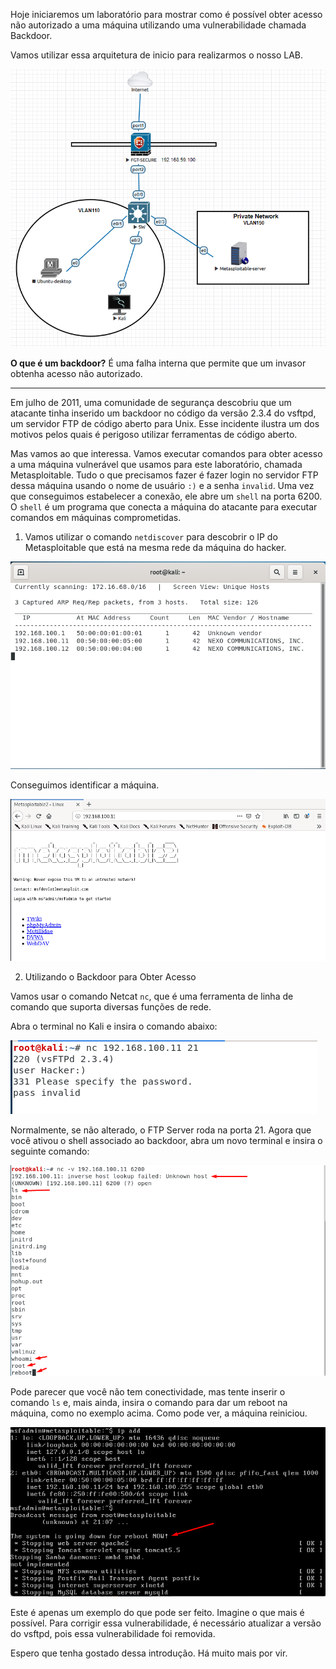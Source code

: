 

Hoje iniciaremos um laboratório para mostrar como é possível obter acesso não autorizado a uma máquina utilizando uma vulnerabilidade chamada Backdoor.

Vamos utilizar essa arquitetura de inicio para realizarmos o nosso LAB.

![image_LAB](images/lab_image/LAB.png)

**O que é um backdoor?**
É uma falha interna que permite que um invasor obtenha acesso não autorizado.

---

Em julho de 2011, uma comunidade de segurança descobriu que um atacante tinha inserido um backdoor no código da versão 2.3.4 do vsftpd, um servidor FTP de código aberto para Unix. Esse incidente ilustra um dos motivos pelos quais é perigoso utilizar ferramentas de código aberto.

Mas vamos ao que interessa. Vamos executar comandos para obter acesso a uma máquina vulnerável que usamos para este laboratório, chamada Metasploitable. Tudo o que precisamos fazer é fazer login no servidor FTP dessa máquina usando o nome de usuário `:)` e a senha `invalid`. Uma vez que conseguimos estabelecer a conexão, ele abre um `shell` na porta 6200. O `shell` é um programa que conecta a máquina do atacante para executar comandos em máquinas comprometidas.

1. Vamos utilizar o comando `netdiscover` para descobrir o IP do Metasploitable que está na mesma rede da máquina do hacker.

![image_1](images/backdoor/image_1.png)

Conseguimos identificar a máquina.

![image_2](images/backdoor/image_2.png)

2. Utilizando o Backdoor para Obter Acesso

Vamos usar o comando Netcat `nc`, que é uma ferramenta de linha de comando que suporta diversas funções de rede.

Abra o terminal no Kali e insira o comando abaixo:

![image_3](images/backdoor/image_3.png)

Normalmente, se não alterado, o FTP Server roda na porta 21. Agora que você ativou o shell associado ao backdoor, abra um novo terminal e insira o seguinte comando:

![image_4](images/backdoor/image_4.png)

Pode parecer que você não tem conectividade, mas tente inserir o comando `ls` e, mais ainda, insira o comando para dar um reboot na máquina, como no exemplo acima. Como pode ver, a máquina reiniciou.

![image_5](images/backdoor/image_5.png)

Este é apenas um exemplo do que pode ser feito. Imagine o que mais é possível. Para corrigir essa vulnerabilidade, é necessário atualizar a versão do vsftpd, pois essa vulnerabilidade foi removida.

Espero que tenha gostado dessa introdução. Há muito mais por vir.